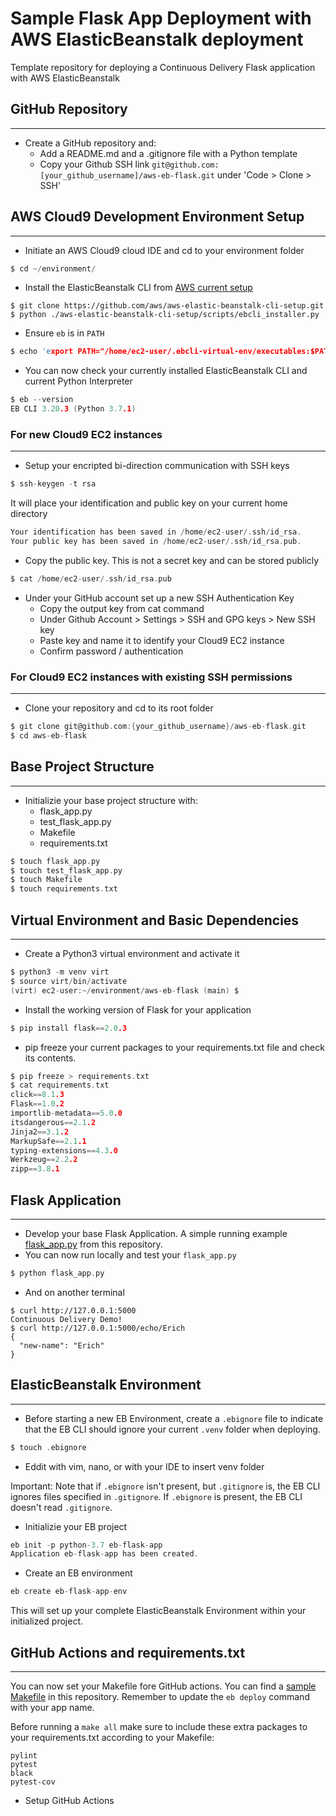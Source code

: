 # Sample Flask App Deployment with AWS ElasticBeanstalk deployment
Template repository for deploying a Continuous Delivery Flask application with AWS ElasticBeanstalk

## GitHub Repository
---
* Create a GitHub repository and:
    * Add a README.md and a .gitignore file with a Python template
    * Copy your Github SSH link `git@github.com:[your_github_username]/aws-eb-flask.git` under 'Code > Clone > SSH'

## AWS Cloud9 Development Environment Setup
---
* Initiate an AWS Cloud9 cloud IDE and cd to your environment folder
```c
$ cd ~/environment/
```
* Install the ElasticBeanstalk CLI from [AWS current setup](https://github.com/aws/aws-elastic-beanstalk-cli-setup)
```
$ git clone https://github.com/aws/aws-elastic-beanstalk-cli-setup.git
$ python ./aws-elastic-beanstalk-cli-setup/scripts/ebcli_installer.py
```
* Ensure `eb` is in `PATH`
```c
$ echo 'export PATH="/home/ec2-user/.ebcli-virtual-env/executables:$PATH"' >> ~/.bash_profile && source ~/.bash_profile
```
* You can now check your currently installed ElasticBeanstalk CLI and current Python Interpreter
```c
$ eb --version
EB CLI 3.20.3 (Python 3.7.1)
```
### For new Cloud9 EC2 instances
---
* Setup your encripted bi-direction communication with SSH keys
```c
$ ssh-keygen -t rsa
```
It will place your identification and public key on your current home directory
```c
Your identification has been saved in /home/ec2-user/.ssh/id_rsa.
Your public key has been saved in /home/ec2-user/.ssh/id_rsa.pub.
```
* Copy the public key. This is not a secret key and can be stored publicly
```c
$ cat /home/ec2-user/.ssh/id_rsa.pub
```
* Under your GitHub account set up a new SSH Authentication Key
    * Copy the output key from cat command
    * Under Github Account > Settings > SSH and GPG keys > New SSH key
    * Paste key and name it to identify your Cloud9 EC2 instance
    * Confirm password / authentication

### For Cloud9 EC2 instances with existing SSH permissions
---
* Clone your repository and cd to its root folder
```c
$ git clone git@github.com:{your_github_username}/aws-eb-flask.git
$ cd aws-eb-flask
```

## Base Project Structure
---
* Initializie your base project structure with:
    * flask_app.py
    * test_flask_app.py
    * Makefile
    * requirements.txt
```c
$ touch flask_app.py
$ touch test_flask_app.py
$ touch Makefile
$ touch requirements.txt
```

## Virtual Environment and Basic Dependencies
---
* Create a Python3 virtual environment and activate it
```c
$ python3 -m venv virt
$ source virt/bin/activate
(virt) ec2-user:~/environment/aws-eb-flask (main) $
```
* Install the working version of Flask for your application
```c
$ pip install flask==2.0.3
```
* pip freeze your current packages to your requirements.txt file and check its contents.
```c
$ pip freeze > requirements.txt
$ cat requirements.txt
click==8.1.3
Flask==1.0.2
importlib-metadata==5.0.0
itsdangerous==2.1.2
Jinja2==3.1.2
MarkupSafe==2.1.1
typing-extensions==4.3.0
Werkzeug==2.2.2
zipp==3.8.1
```

## Flask Application
---
* Develop your base Flask Application. A simple running example [flask_app.py](flask_app.py) from this repository.
* You can now run locally and test your `flask_app.py`
```c
$ python flask_app.py
```
* And on another terminal
```
$ curl http://127.0.0.1:5000
Continuous Delivery Demo!
$ curl http://127.0.0.1:5000/echo/Erich
{
  "new-name": "Erich"
}
```

## ElasticBeanstalk Environment
---
* Before starting a new EB Environment, create a `.ebignore` file to indicate that the EB CLI should ignore your current `.venv` folder when deploying.
```c
$ touch .ebignore
```
* Eddit with vim, nano, or with your IDE to insert venv folder

Important: Note that if `.ebignore` isn't present, but `.gitignore` is, the EB CLI ignores files specified in `.gitignore`. If `.ebignore` is present, the EB CLI doesn't read `.gitignore`.
* Initializie your EB project
```c
eb init -p python-3.7 eb-flask-app
Application eb-flask-app has been created.
```
* Create an EB environment
```c
eb create eb-flask-app-env
```
This will set up your complete ElasticBeanstalk Environment within your initialized project.

## GitHub Actions and requirements.txt
---
You can now set your Makefile fore GitHub actions. You can find a [sample Makefile](Makefile) in this repository. Remember to update the `eb deploy` command with your app name.

Before running a `make all` make sure to include these extra packages to your requirements.txt according to your Makefile:
```
pylint
pytest
black
pytest-cov
```
* Setup GitHub Actions
